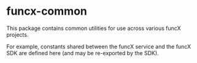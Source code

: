 # funcx-common

This package contains common utilities for use across various funcX projects.

For example, constants shared between the funcX service and the funcX SDK are
defined here (and may be re-exported by the SDK).
